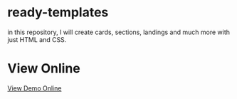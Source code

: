 # ready-templates
in this repository, I will create cards, sections, landings and much more with just HTML and CSS.

# View Online
[View Demo Online](https://fariidlotfi.github.io/ready-templates/)
